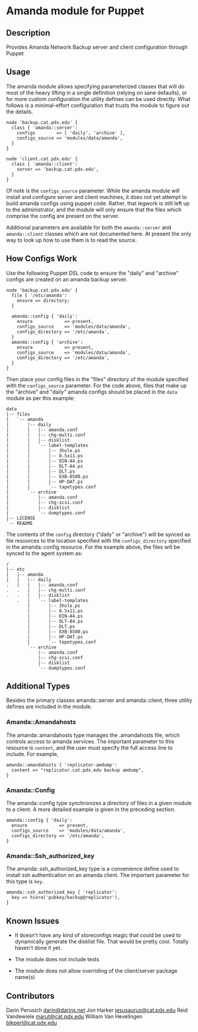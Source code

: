 # Amanda module for Puppet

## Description

Provides Amanda Network Backup server and client configuration through Puppet

## Usage

The amanda module allows specifying parameterized classes that will do most of
the heavy lifting in a single definition (relying on sane defaults), or for
more custom configuration the utility defines can be used directly. What
follows is a minimal-effort configuration that trusts the module to figure out
the details.

    node 'backup.cat.pdx.edu' {
      class { 'amanda::server':
        configs        => [ 'daily', 'archive' ],
        configs_source => 'modules/data/amanda',
      }
    }

    node 'client.cat.pdx.edu' {
      class { 'amanda::client':
        server => 'backup.cat.pdx.edu',
      }
    }

Of note is the `configs_source` parameter. While the amanda module will
install and configure server and client machines, it does not yet attempt to build
amanda configs using puppet code. Rather, that legwork is still left up to the
administrator, and the module will only ensure that the files which comprise
the config are present on the server.

Additional parameters are available for both the `amanda::server` and
`amanda::client` classes which are not documented here. At present the only
way to look up how to use them is to read the source.

## How Configs Work

Use the following Puppet DSL code to ensure the "daily" and "archive" configs
are created on an amanda backup server.

    node 'backup.cat.pdx.edu' {
      file { '/etc/amanda':
        ensure => directory;
      }

      amanda::config { 'daily':
        ensure            => present,
        configs_source    => 'modules/data/amanda',
        configs_directory => '/etc/amanda',
      }
      amanda::config { 'archive':
        ensure            => present,
        configs_source    => 'modules/data/amanda',
        configs_directory => '/etc/amanda',
      }
    }

Then place your config files in the "files" directory of the module specified
with the `configs_source` parameter. For the code above, files that make up
the "archive" and "daily" amanda configs should be placed in the `data` module
as per this example:

    data
    |-- files
    |   `-- amanda
    |       |-- daily
    |       |   |-- amanda.conf
    |       |   |-- chg-multi.conf
    |       |   |-- disklist
    |       |   `-- label-templates
    |       |       |-- 3hole.ps
    |       |       |-- 8.5x11.ps
    |       |       |-- DIN-A4.ps
    |       |       |-- DLT-A4.ps
    |       |       |-- DLT.ps
    |       |       |-- EXB-8500.ps
    |       |       |-- HP-DAT.ps
    |       |       `-- tapetypes.conf
    |       `-- archive
    |           |-- amanda.conf
    |           |-- chg-scsi.conf
    |           |-- disklist
    |           `-- dumptypes.conf
    |-- LICENSE
    `-- README

The contents of the `config` directory ("daily" or "archive") will be synced
as file resources to the location specified with the `configs_directory`
specified in the amanda::config resource. For the example above, the files
will be synced to the agent system as:

    /
    |-- etc
    |   |-- amanda
    |   |   |-- daily
    .   |   |   |-- amanda.conf
    .   .   |   |-- chg-multi.conf
    .   .   |   |-- disklist
        .   |   `-- label-templates
            |       |-- 3hole.ps
            |       |-- 8.5x11.ps
            |       |-- DIN-A4.ps
            |       |-- DLT-A4.ps
            |       |-- DLT.ps
            |       |-- EXB-8500.ps
            |       |-- HP-DAT.ps
            |       `-- tapetypes.conf
            `-- archive
                |-- amanda.conf
                |-- chg-scsi.conf
                |-- disklist
                `-- dumptypes.conf

## Additional Types

Besides the primary classes amanda::server and amanda::client, three utility
defines are included in the module.

### Amanda::Amandahosts

The amanda::amandahosts type manages the .amandahosts file, which controls
access to amanda services. The important parameter to this resource is
`content`, and the user must specify the full access line to include. For
example,

    amanda::amandahosts { 'replicator-amdump':
      content => "replicator.cat.pdx.edu backup amdump",
    }

### Amanda::Config

The amanda::config type synchronizes a directory of files in a given module to
a client. A more detailed example is given in the preceding section.

    amanda::config { 'daily':
      ensure            => present,
      configs_source    => 'modules/data/amanda',
      configs_directory => '/etc/amanda',
    }

### Amanda::Ssh_authorized_key

The amanda::ssh_authorized_key type is a convenience define used to install
ssh authentication on an amanda client. The important parameter for this type
is `key`.

    amanda::ssh_authorized_key { 'replicator':
      key => hiera('pubkey/backup@replicator'),
    }

## Known Issues

* It doesn't have any kind of storeconfigs magic that could be used to
  dynamically generate the disklist file. That would be pretty cool. Totally
  haven't done it yet.

* The module does not include tests

* The module does not allow overriding of the client/server package name(s)

## Contributors

Darin Perusich <darin@darins.net>
Jon Harker <jesusaurus@cat.pdx.edu>
Reid Vandewiele <marut@cat.pdx.edu>
William Van Hevelingen <blkperl@cat.pdx.edu>
